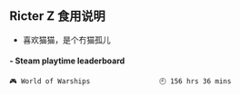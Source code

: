## Ricter Z 食用说明
- 喜欢猫猫，是个冇猫孤儿

<!-- steam-box start -->
#### - Steam playtime leaderboard
```text
🎮 World of Warships                 🕘 156 hrs 36 mins
```
<!-- Powered by https://github.com/YouEclipse/steam-box . -->
<!-- steam-box end -->
